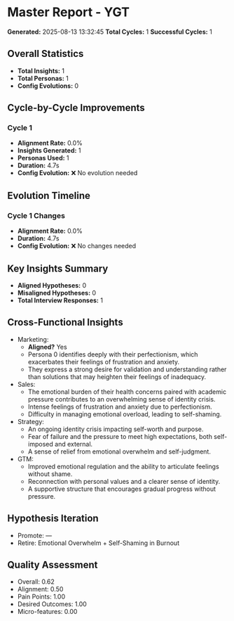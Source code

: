 # Master Report - YGT

**Generated:** 2025-08-13 13:32:45
**Total Cycles:** 1
**Successful Cycles:** 1

## Overall Statistics

- **Total Insights:** 1
- **Total Personas:** 1
- **Config Evolutions:** 0

## Cycle-by-Cycle Improvements

### Cycle 1

- **Alignment Rate:** 0.0%
- **Insights Generated:** 1
- **Personas Used:** 1
- **Duration:** 4.7s
- **Config Evolution:** ❌ No evolution needed

## Evolution Timeline

### Cycle 1 Changes

- **Alignment Rate:** 0.0%
- **Duration:** 4.7s
- **Config Evolution:** ❌ No changes needed

## Key Insights Summary

- **Aligned Hypotheses:** 0
- **Misaligned Hypotheses:** 0
- **Total Interview Responses:** 1


## Cross-Functional Insights

- Marketing:
  - **Aligned?** Yes
  - Persona 0 identifies deeply with their perfectionism, which exacerbates their feelings of frustration and anxiety.
  - They express a strong desire for validation and understanding rather than solutions that may heighten their feelings of inadequacy.
- Sales:
  - The emotional burden of their health concerns paired with academic pressure contributes to an overwhelming sense of identity crisis.
  - Intense feelings of frustration and anxiety due to perfectionism.
  - Difficulty in managing emotional overload, leading to self-shaming.
- Strategy:
  - An ongoing identity crisis impacting self-worth and purpose.
  - Fear of failure and the pressure to meet high expectations, both self-imposed and external.
  - A sense of relief from emotional overwhelm and self-judgment.
- GTM:
  - Improved emotional regulation and the ability to articulate feelings without shame.
  - Reconnection with personal values and a clearer sense of identity.
  - A supportive structure that encourages gradual progress without pressure.

## Hypothesis Iteration

- Promote: —
- Retire: Emotional Overwhelm + Self-Shaming in Burnout

## Quality Assessment

- Overall: 0.62
- Alignment: 0.50
- Pain Points: 1.00
- Desired Outcomes: 1.00
- Micro-features: 0.00
